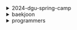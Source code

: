 <details>
  <summary>2024-dgu-spring-camp</summary>

  #### 1일차 - 시간 복잡도 & 문제 접근 방법
    
  - [로마 카톨릭 미사(COCI_2013_CONTEST2_2)(언어: py)](/2024-dgu-spring-camp/01/2030.py)
  - [ALPS식 투표(COCI_2011_CONTEST3_2)(언어: py)](/2024-dgu-spring-camp/01/2106.py)
  - [숫자놀이(언어: py)](/2024-dgu-spring-camp/01/2713.py)
  - [약수의 합(언어: cpp)](/2024-dgu-spring-camp/01/3079.cpp)
  - [약수의 합(언어: py)](/2024-dgu-spring-camp/01/3079.py)
  - [수 정렬하기(언어: cpp)](/2024-dgu-spring-camp/01/4666.cpp)
  - [수 정렬하기(언어: py)](/2024-dgu-spring-camp/01/4666.py)
  - [N-QUEEN 일까?(언어: py)](/2024-dgu-spring-camp/01/4766.py)
  - [오목판단(언어: py)](/2024-dgu-spring-camp/01/4816.py)
  - [구간의 합들(언어: py)](/2024-dgu-spring-camp/01/5302.py)
  - [N번째 피보나치 수 구하기 1(언어: py)](/2024-dgu-spring-camp/01/5333.py)
  - [N번째 피보나치 수 구하기 2(언어: py)](/2024-dgu-spring-camp/01/5334.py)
  - [N번째 피보나치 수 구하기 3(언어: py)](/2024-dgu-spring-camp/01/5335.py)
  - [분수 비교하기(언어: py)](/2024-dgu-spring-camp/01/5337.py)

  #### 2일차 - 반복문을 활용한 완전탐색 1
    
  - [Milk Pails(USACO_2016_FEB_BRONZ_1)(언어: py)](/2024-dgu-spring-camp/02/1224.py)
  - [멀티그램(COCI_2016_CONTEST5_2)(언어: py)](/2024-dgu-spring-camp/02/1958.py)
  - [점심식사(COCI_2016_CONTEST6_2)(언어: py)](/2024-dgu-spring-camp/02/1964.py)
  - [3장으로 하는 블랙잭(언어: py)](/2024-dgu-spring-camp/02/2123.py)
  - [콜라 배달(언어: py)](/2024-dgu-spring-camp/02/2188.py)
  - [삼각화단 만들기(S)(언어: py)](/2024-dgu-spring-camp/02/2951.py)
  - [숫자 야구(언어: py)](/2024-dgu-spring-camp/02/4104.py)
  - [바닥 도배(언어: py)](/2024-dgu-spring-camp/02/4107.py)
  - [올바른 삼각형(언어: py)](/2024-dgu-spring-camp/02/4349.py)
  - [방 배정하기(KOI전국2017_초등부_2_중등부_1)(언어: py)](/2024-dgu-spring-camp/02/556.py)
  - [올림픽(KOI전국2013_초등부_1)(언어: py)](/2024-dgu-spring-camp/02/565.py)
  - [일곱 난쟁이(언어: py)](/2024-dgu-spring-camp/02/875.py)

  #### 3일차 - 반복문을 활용한 완전탐색 2
    
  - [N-QUEEN(언어: py)](/2024-dgu-spring-camp/03/2861.py)
  - [정사각형 찾기(언어: py)](/2024-dgu-spring-camp/03/296.py)
  - [고기잡이(L)(언어: py)](/2024-dgu-spring-camp/03/2962.py)
  - [마라톤1(언어: py)](/2024-dgu-spring-camp/03/3370.py)
  - [평균이 들어있는 구간 구하기(언어: py)](/2024-dgu-spring-camp/03/4093.py)
  - [체스판 색칠놀이(언어: py)](/2024-dgu-spring-camp/03/4096.py)
  - [표지(언어: py)](/2024-dgu-spring-camp/03/4103.py)
  - [화살표그리기(KOI전국2018_초등부_2)(언어: py)](/2024-dgu-spring-camp/03/553.py)
  - [덩치(KOI지역2013_초등부_2)(언어: py)](/2024-dgu-spring-camp/03/767.py)

  #### 4일차 - DFS 1
    
  - [스도쿠 풀기(언어: py)](/2024-dgu-spring-camp/04/2871.py)
  - [0을 만들자(언어: py)](/2024-dgu-spring-camp/04/2872.py)
  - [양팔 저울(언어: py)](/2024-dgu-spring-camp/04/3056.py)
  - [탑 쌓기(언어: py)](/2024-dgu-spring-camp/04/4140.py)
  - [짐 싣기(언어: py)](/2024-dgu-spring-camp/04/4141.py)
  - [N과 M 2(언어: py)](/2024-dgu-spring-camp/04/4143.py)
  - [모든 순열(언어: py)](/2024-dgu-spring-camp/04/4154.py)
  - [N과 M 1(언어: py)](/2024-dgu-spring-camp/04/4155.py)
  - [N과 M 3(언어: py)](/2024-dgu-spring-camp/04/4156.py)
  - [사과 나누기(언어: py)](/2024-dgu-spring-camp/04/4752.py)

  #### 5일차 - DFS 2
    
  - [조건 수열(언어: cpp)](/2024-dgu-spring-camp/05/4142.cpp)
  - [소 그람(언어: py)](/2024-dgu-spring-camp/05/4282.py)
  - [둘레(언어: py)](/2024-dgu-spring-camp/05/4283.py)
  - [단지번호붙이기(언어: py)](/2024-dgu-spring-camp/05/4284.py)
  - [다이어트(언어: py)](/2024-dgu-spring-camp/05/4755.py)
  - [섬의 개수(언어: py)](/2024-dgu-spring-camp/05/4884.py)
  - [침투(언어: py)](/2024-dgu-spring-camp/05/4886.py)
  - [방 개수 세기(언어: py)](/2024-dgu-spring-camp/05/5304.py)
  - [싸이클(KOI지역2012_초등부_2)(언어: py)](/2024-dgu-spring-camp/05/783.py)
  - [색종이 2(KOI지역2007_중등부_2)(언어: py)](/2024-dgu-spring-camp/05/855.py)

  #### 6일차 - BFS 1
    
  - [스택(언어: py)](/2024-dgu-spring-camp/06/101.py)
  - [선입선출(언어: py)](/2024-dgu-spring-camp/06/115.py)
  - [정수 배열이 너무 좋아(언어: py)](/2024-dgu-spring-camp/06/118.py)
  - [직접 만든 큐(언어: py)](/2024-dgu-spring-camp/06/121.py)
  - [카드(언어: py)](/2024-dgu-spring-camp/06/128.py)
  - [방금건 취소(언어: py)](/2024-dgu-spring-camp/06/2782.py)
  - [엘리베이터(언어: py)](/2024-dgu-spring-camp/06/4696.py)
  - [포탈(언어: py)](/2024-dgu-spring-camp/06/4697.py)
  - [소수 경로(언어: py)](/2024-dgu-spring-camp/06/4701.py)
  - [우유 담기(언어: py)](/2024-dgu-spring-camp/06/4788.py)
  - [조세퍼스 문제(언어: py)](/2024-dgu-spring-camp/06/5.py)
</details>

<details>
  <summary>baekjoon</summary>

  #### 골드
    
  

  #### 실버
    
  
</details>

<details>
  <summary>programmers</summary>

  #### 레벨 2
    
  - [가장 큰 정사각형 찾기(언어: cpp)](/programmers/lv2/12905.cpp)
  - [올바른 괄호(언어: cpp)](/programmers/lv2/12909.cpp)
  - [땅따먹기(언어: py)](/programmers/lv2/12913.py)
  - [최댓값과 최솟값(언어: py)](/programmers/lv2/12939.py)
  - [무인도 여행(언어: py)](/programmers/lv2/154540.py)
  - [리코쳇 로봇(언어: py)](/programmers/lv2/169199.py)
  - [[3차] n진수 게임 (2018 KAKAO BLIND RECRUITMENT)(언어: py)](/programmers/lv2/17687.py)
  - [의상(언어: cpp)](/programmers/lv2/42578.cpp)
  - [다리를 지나는 트럭(언어: cpp)](/programmers/lv2/42583.cpp)
  - [프로세스(언어: cpp)](/programmers/lv2/42587.cpp)
  - [더 맵게(언어: cpp)](/programmers/lv2/42626.cpp)
  - [기능개발(언어: cpp)](/programmers/lv2/43586.cpp)
  - [스킬트리(언어: py)](/programmers/lv2/49993.py)
  - [[카카오 인턴] 수식 최대화 (2020 카카오 인턴십)(언어: py)](/programmers/lv2/67257.py)
  - [삼각 달팽이(언어: py)](/programmers/lv2/68645.py)

  #### 레벨 3
    
  - [등산 코스 정하기(2022 KAKAO TECH INTERNSHIP)(언어: py)](/programmers/lv3/118669.py)
  - [야근 지수(언어: py)](/programmers/lv3/12927.py)
  - [최고의 집합(언어: py)](/programmers/lv3/12938.py)
  - [주사위 고르기(2024 KAKAO WINTER INTERMSHIP)(언어: py)](/programmers/lv3/258709.py)
  - [베스트앨범(언어: cpp)](/programmers/lv3/42579.cpp)
  - [베스트앨범(언어: py)](/programmers/lv3/42579.py)
  - [디스크 컨트롤러(언어: cpp)](/programmers/lv3/42627.cpp)
  - [이중우선순위큐(언어: cpp)](/programmers/lv3/42628.cpp)
  - [등굣길(언어: py)](/programmers/lv3/42898.py)
  - [가장 먼 노드(언어: py)](/programmers/lv3/49189.py)
</details>